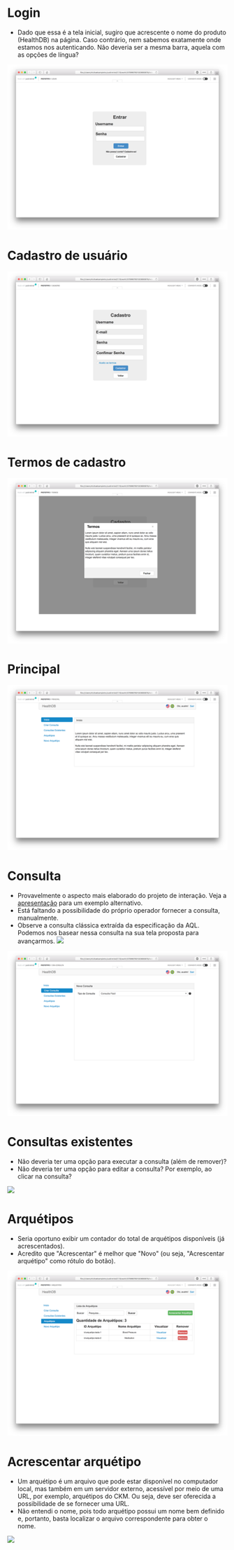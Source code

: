 # Login
- Dado que essa é a tela inicial, sugiro que acrescente o nome do produto (HealthDB) na página. Caso contrário, nem sabemos exatamente onde estamos nos autenticando. Não deveria ser a mesma barra, aquela com as opções de língua?

![](1-login.png)

# Cadastro de usuário

![](2-cadastro.png)

# Termos de cadastro
![](2.1-cadastro-termos.png)

# Principal

![](3-inicio.png)

# Consulta
- Provavelmente o aspecto mais elaborado do projeto de interação. Veja a [apresentação](https://www.slideshare.net/borutf/querying-ehr-data-with-archetype-query-language) para um exemplo alternativo.
- Está faltando a possibilidade do próprio operador fornecer a consulta, manualmente. 
- Observe a consulta clássica extraída da especificação da AQL. Podemos nos basear nessa consulta na sua tela proposta para avançarmos. ![](aql.png)

![](4-consulta.png)

# Consultas existentes
- Não deveria ter uma opção para executar a consulta (além de remover)?
- Não deveria ter uma opção para editar a consulta? Por exemplo, ao clicar na consulta?

![](5-consultas-existentes.png)

# Arquétipos
- Seria oportuno exibir um contador do total de arquétipos disponíveis (já acrescentados).
- Acredito que "Acrescentar" é melhor que "Novo" (ou seja, "Acrescentar arquétipo" como rótulo do botão).

![](6-arquetipos.png)

# Acrescentar arquétipo
- Um arquétipo é um arquivo que pode estar disponível no computador local, mas também em um servidor externo, acessível por meio de uma URL, por exemplo, arquétipos do CKM. Ou seja, deve ser oferecida a possibilidade de se fornecer uma URL.
- Não entendi o nome, pois todo arquétipo possui um nome bem definido e, portanto, basta localizar o arquivo correspondente para obter o nome. 

![](7-novo-arquetipo.png)
